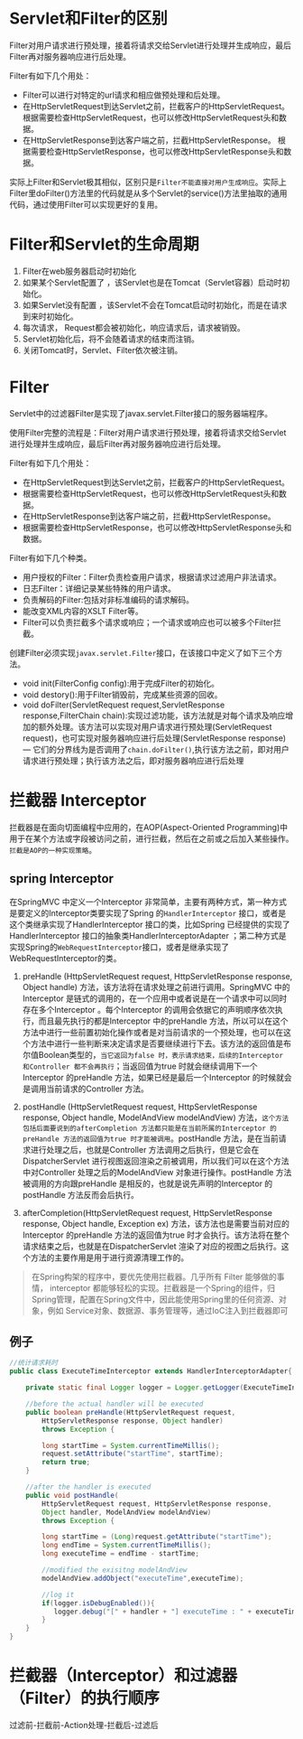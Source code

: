
# Servlet和Filter的区别
Filter对用户请求进行预处理，接着将请求交给Servlet进行处理并生成响应，最后Filter再对服务器响应进行后处理。

Filter有如下几个用处：
- Filter可以进行对特定的url请求和相应做预处理和后处理。
- 在HttpServletRequest到达Servlet之前，拦截客户的HttpServletRequest。
根据需要检查HttpServletRequest，也可以修改HttpServletRequest头和数据。
- 在HttpServletResponse到达客户端之前，拦截HttpServletResponse。
根据需要检查HttpServletResponse，也可以修改HttpServletResponse头和数据。

实际上Filter和Servlet极其相似，区别只是`Filter不能直接对用户生成响应`。实际上Filter里doFilter()方法里的代码就是从多个Servlet的service()方法里抽取的通用代码，通过使用Filter可以实现更好的复用。

# Filter和Servlet的生命周期
1. Filter在web服务器启动时初始化
2. 如果某个Servlet配置了 ，该Servlet也是在Tomcat（Servlet容器）启动时初始化。
3. 如果Servlet没有配置 ，该Servlet不会在Tomcat启动时初始化，而是在请求到来时初始化。
4. 每次请求， Request都会被初始化，响应请求后，请求被销毁。
5. Servlet初始化后，将不会随着请求的结束而注销。
6. 关闭Tomcat时，Servlet、Filter依次被注销。


# Filter

Servlet中的过滤器Filter是实现了javax.servlet.Filter接口的服务器端程序。

使用Filter完整的流程是：Filter对用户请求进行预处理，接着将请求交给Servlet进行处理并生成响应，最后Filter再对服务器响应进行后处理。

Filter有如下几个用处：
- 在HttpServletRequest到达Servlet之前，拦截客户的HttpServletRequest。
- 根据需要检查HttpServletRequest，也可以修改HttpServletRequest头和数据。
- 在HttpServletResponse到达客户端之前，拦截HttpServletResponse。
- 根据需要检查HttpServletResponse，也可以修改HttpServletResponse头和数据。
     
Filter有如下几个种类。
- 用户授权的Filter：Filter负责检查用户请求，根据请求过滤用户非法请求。
- 日志Filter：详细记录某些特殊的用户请求。
- 负责解码的Filter:包括对非标准编码的请求解码。
- 能改变XML内容的XSLT Filter等。
- Filter可以负责拦截多个请求或响应；一个请求或响应也可以被多个Filter拦截。




创建Filter必须实现`javax.servlet.Filter`接口，在该接口中定义了如下三个方法。
- void init(FilterConfig config):用于完成Filter的初始化。
- void destory():用于Filter销毁前，完成某些资源的回收。
- void doFilter(ServletRequest request,ServletResponse response,FilterChain chain):实现过滤功能，该方法就是对每个请求及响应增加的额外处理。该方法可以实现对用户请求进行预处理(ServletRequest request)，也可实现对服务器响应进行后处理(ServletResponse response) — 它们的分界线为是否调用了`chain.doFilter()`,执行该方法之前，即对用户请求进行预处理；执行该方法之后，即对服务器响应进行后处理


# 拦截器 Interceptor
拦截器是在面向切面编程中应用的，在AOP(Aspect-Oriented Programming)中用于在某个方法或字段被访问之前，进行拦截，然后在之前或之后加入某些操作。`拦截是AOP的一种实现策略`。

## spring Interceptor
在SpringMVC 中定义一个Interceptor 非常简单，主要有两种方式，第一种方式是要定义的Interceptor类要实现了Spring 的`HandlerInterceptor` 接口，或者是这个类继承实现了HandlerInterceptor 接口的类，比如Spring 已经提供的实现了HandlerInterceptor 接口的抽象类HandlerInterceptorAdapter ；第二种方式是实现Spring的`WebRequestInterceptor`接口，或者是继承实现了WebRequestInterceptor的类。

1. preHandle (HttpServletRequest request, HttpServletResponse response, Object handle) 方法，该方法将在请求处理之前进行调用。SpringMVC 中的Interceptor 是链式的调用的，在一个应用中或者说是在一个请求中可以同时存在多个Interceptor 。每个Interceptor 的调用会依据它的声明顺序依次执行，而且最先执行的都是Interceptor 中的preHandle 方法，所以可以在这个方法中进行一些前置初始化操作或者是对当前请求的一个预处理，也可以在这个方法中进行一些判断来决定请求是否要继续进行下去。该方法的返回值是布尔值Boolean类型的，`当它返回为false 时，表示请求结束，后续的Interceptor 和Controller 都不会再执行`；当返回值为true 时就会继续调用下一个Interceptor 的preHandle 方法，如果已经是最后一个Interceptor 的时候就会是调用当前请求的Controller 方法。

2. postHandle (HttpServletRequest request, HttpServletResponse response, Object handle, ModelAndView modelAndView) 方法，`这个方法包括后面要说到的afterCompletion 方法都只能是在当前所属的Interceptor 的preHandle 方法的返回值为true 时才能被调用`。postHandle 方法，是在当前请求进行处理之后，也就是Controller 方法调用之后执行，但是它会在DispatcherServlet 进行视图返回渲染之前被调用，所以我们可以在这个方法中对Controller 处理之后的ModelAndView 对象进行操作。postHandle 方法被调用的方向跟preHandle 是相反的，也就是说先声明的Interceptor 的postHandle 方法反而会后执行。

3. afterCompletion(HttpServletRequest request, HttpServletResponse response, Object handle, Exception ex) 方法，该方法也是需要当前对应的Interceptor 的preHandle 方法的返回值为true 时才会执行。该方法将在整个请求结束之后，也就是在DispatcherServlet 渲染了对应的视图之后执行。这个方法的主要作用是用于进行资源清理工作的。


>在Spring构架的程序中，要优先使用拦截器。几乎所有 Filter 能够做的事情， interceptor 都能够轻松的实现。拦截器是一个Spring的组件，归Spring管理，配置在Spring文件中，因此能使用Spring里的任何资源、对象，例如 Service对象、数据源、事务管理等，通过IoC注入到拦截器即可

## 例子
```java
//统计请求耗时
public class ExecuteTimeInterceptor extends HandlerInterceptorAdapter{

    private static final Logger logger = Logger.getLogger(ExecuteTimeInterceptor.class);

    //before the actual handler will be executed
    public boolean preHandle(HttpServletRequest request,
        HttpServletResponse response, Object handler)
        throws Exception {

        long startTime = System.currentTimeMillis();
        request.setAttribute("startTime", startTime);
        return true;
    }

    //after the handler is executed
    public void postHandle(
        HttpServletRequest request, HttpServletResponse response,
        Object handler, ModelAndView modelAndView)
        throws Exception {

        long startTime = (Long)request.getAttribute("startTime");
        long endTime = System.currentTimeMillis();
        long executeTime = endTime - startTime;

        //modified the exisitng modelAndView
        modelAndView.addObject("executeTime",executeTime);

        //log it
        if(logger.isDebugEnabled()){
           logger.debug("[" + handler + "] executeTime : " + executeTime + "ms");
        }
    }
} 
```



# 拦截器（Interceptor）和过滤器（Filter）的执行顺序
过滤前-拦截前-Action处理-拦截后-过滤后


